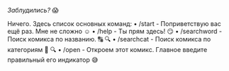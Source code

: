*Заблудились?* 😱

Ничего. Здесь список основных команд:
• /start - Поприветствую вас ещё раз. Мне не сложно ☺️
• /help - Ты прям здесь! 😏
• /searchword - Поиск комикса по названию. 🔠 🔍
• /searchcat - Поиск комикса по категориям 🔷 🔍
• /open - Откроем этот комикс. Главное введите правильный его индикатор 😅